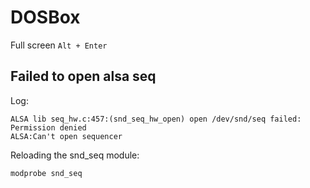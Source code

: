 <!-- -*- coding: utf-8; -*- -->

DOSBox
======

Full screen `Alt + Enter`

Failed to open alsa seq
-----------------------

Log:

    ALSA lib seq_hw.c:457:(snd_seq_hw_open) open /dev/snd/seq failed: Permission denied
    ALSA:Can't open sequencer

Reloading the snd_seq module:

    modprobe snd_seq
